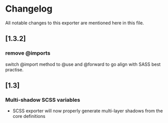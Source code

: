 # Changelog

All notable changes to this exporter are mentioned here in this file.

## [1.3.2]
### remove @imports
switch @import method to @use and @forward to go align with SASS best practise.

## [1.3]
### Multi-shadow SCSS variables

- SCSS exporter will now properly generate multi-layer shadows from the core definitions